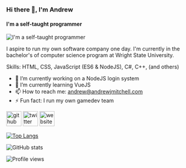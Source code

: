 ### Hi there 👋, I'm Andrew
#### I'm a self-taught programmer
![I'm a self-taught programmer](https://github.com/realandrew/realandrew/images/github_profile_banner.png)

I aspire to run my own software company one day. I'm currently in the bachelor's of computer science program at Wright State University.

Skills: HTML, CSS, JavaScript (ES6 & NodeJS), C#, C++, (and others)

- 🔭 I’m currently working on a NodeJS login system 
- 🌱 I’m currently learning VueJS 
- 📫 How to reach me: andrew@andrewjmitchell.com 
- ⚡ Fun fact: I run my own gamedev team 


[<img src='https://cdn.jsdelivr.net/npm/simple-icons@3.0.1/icons/github.svg' alt='github' height='40'>](https://github.com/realandrew)  [<img src='https://cdn.jsdelivr.net/npm/simple-icons@3.0.1/icons/twitter.svg' alt='twitter' height='40'>](https://twitter.com/andrewmreal)  [<img src='https://cdn.jsdelivr.net/npm/simple-icons@3.0.1/icons/icloud.svg' alt='website' height='40'>](https://andrewjmitchell.com/)  

[![Top Langs](https://github-readme-stats.vercel.app/api/top-langs/?username=realandrew)](https://github.com/anuraghazra/github-readme-stats)

![GitHub stats](https://github-readme-stats.vercel.app/api?username=realandrew&show_icons=true&count_private=true)  

![Profile views](https://gpvc.arturio.dev/realandrew)  
